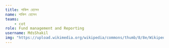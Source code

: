 ```yaml
---
title: শাকিল হোসেন
name: শাকিল হোসেন
teams:
    - cot
role: Fund management and Reporting
username: MdsShakil
img: "https://upload.wikimedia.org/wikipedia/commons/thumb/8/8e/Wikipedian_Shakil_taking_a_portrait_on_his_final_day_at_Bangla_WikiConference_2024.jpg/320px-Wikipedian_Shakil_taking_a_portrait_on_his_final_day_at_Bangla_WikiConference_2024.jpg"
---
```

